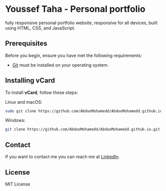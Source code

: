 # Youssef Taha - Personal portfolio

fully responsive personal portfolio website, responsive for all devices, built using HTML, CSS, and JavaScript.

## Prerequisites

Before you begin, ensure you have met the following requirements:

- [Git](https://git-scm.com/downloads "Download Git") must be installed on your operating system.

## Installing vCard

To install **vCard**, follow these steps:

Linux and macOS:

```bash
sudo git clone https://github.com/AbdooMohamedd/AbdooMohamedd.github.io.git
```

Windows:

```bash
git clone https://github.com/AbdooMohamedd/AbdooMohamedd.github.io.git
```

## Contact

If you want to contact me you can reach me at [LinkedIn](https://www.linkedin.com/in/yousseftaha1902/).

## License

MIT License
